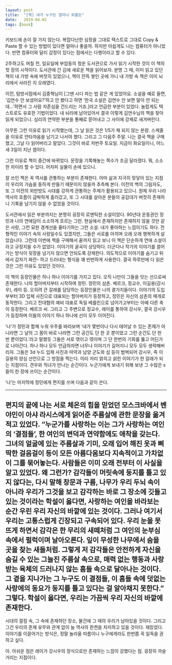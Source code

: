 ```yaml
---
layout: post
title:  "[책] 네가 누구든 얼마나 외롭든"
date:   2019-04-02
tags: [book]
---
```


키보드에 손이 잘 가지 않는다. 복잡다난한 심정을 그대로 텍스트로 그대로 Copy & Paste 할 수 있는 방법이 있다면 얼마나 좋을까. 하지만 아쉽게도 나는 컴퓨터가 아니었다. 반면 컴퓨터와 달리 감정이 있다는 점에서는 다행이라고 할 수 있다.

2주하고도 며칠 전, 일요일에 부암동의 청운 도서관으로 가서 읽기 시작한 것이 이 책의 첫 장의 시작이다. 도서관에 간 김에 새로운 책을 읽어보자. 분명 그 때, 이미 읽고 있던 책이 내 가방 속에 버젓히 있었으나, 책이 잔뜩 쌓인 곳에 가니 내 가방 속 책은 이미 뇌리에서 사라진 지 오래였다.

이전, 탐방서점에서 김중혁님이 [그땐 시디 파는 법 같은 게 있었어요. 소설을 예로 들면, ‘김연수 안 보셨어요?’하고 안 봤다고 하면 ‘한국 소설은 김연수 안 보면 말이 안 되는데…’하면서 그 사람 자존심을 건드리는 거죠.]라고 언급한 부분이 있었다. 놀랍게도 텍스트로도 유효한 기법이었다. 내 뇌리에 남아있어서 결국 이렇게 김연수님의 책을 찾아 읽게 되었으니. 심리의 연약한 부분을 통째로 뜯어내고 그 사이에 강제로 새겨버린다.

아무튼 그런 이유로 읽기 시작했는데, 그 날 읽은 것은 1/5가 채 되지 않는 분량. 스케줄을 이유로 안타까움을 남기고 나서야 했다. 그리고 그 다음주 주말. 나는 결국 책을 구매했고, 그날 다 읽어버리고 말았다. 그것이 바로 저번주 토요일. 지금이 화요일이니, 어느새 3일이 지난 셈이다.

그런 이유로 책이 중간에 바뀌었다. 문장을 기록해놓는 쪽수가 조금 달라졌다. 뭐, 소소한 차이라 할 수 있다. 어차피 실물이 손에 있으니.

잘 쓰인 책은 꼭 역사를 관통하는 부분이 존재한다. 아마 삶과 지극히 맞닿아 있는 지점이 우리의 가슴을 동하게 만들기 때문이지 않을까 추측해 본다. 이전의 백의 그림자도, 또 그 이전의 외딴방도 시대를 강하게 관통하는 주제가 활용되고 있으니. 원체 우리 나라 역사의 흐름이 급박하게 흘러갔고, 또 그 시대를 살아온 분들의 공감대가 버젓히 존재하니 기록을 남기지 않을 수 없었을 것이다.

도서관에서 읽은 부분까지는 분명히 굉장히 로맨틱한 소설이었다. 90년대 운동권인 정민과 나의 연애담이 소소하게 흐르는 그런. 현실에서 존재하지만 존재하지 않을 것만 같은 사랑, 그런 묘한 경계선을 줄타기하는 그런 소설. 내가 좋아하는 느낌이기도 하다. 전형적인 이야기 속의 사랑일수도 있겠지만, 그들은 서로를 아끼며 오래 오래 행복하게 살았습니다.
그런데 이번에 책을 구매해서 끝까지 읽고 보니 이 책은 단순하게 연애 소설이라고 규정지을 수가 없었다. 이야기의 굴곡이 상당하다. 더군다나 작가의 이야기를 끌어가는 방식이 뒷장을 넘기지 않으면 안되도록 강제한다. 의도적으로 이야기를 숨기고 뒤에서 갑자기 짜잔- 하고 드러내는 형식을 꽤 빈번하게 사용한다. 결국 하루만에 다 읽은 것은 그런 이유도 있었던 것이다.

이 책의 등장인물은 하나 하나 이야기를 가지고 있다. 오직 나만이 그들을 잇는 선으로써 존재한다. 나의 할아버지부터 시작하여 정민. 정민의 삼촌. 베르크, 정교수, 이길용(강시우), 레이 등. 오히려 큰 갈래를 담당하는 등장인물은 나의 곁가지들이다. 이야기의 도입부부터 3D 입체 사진으로 대표되는 할아버지가 등장하고, 정민은 자신의 삼촌의 매개로 동작한다. 그리고 전대협의 예비 대표로 독일 베를린으로 넘어가고부터는 아예 다른 축이 등장한다. 베르크 씨. 그리고 그 주변으로 정교수, 레이를 통하여 강시우, 결국 강시우가 등장하며 이들의 이야기 하나 하나에 선이 모두 이어진다.

‘나’가 정민과 함께 누워 우주를 바라보며 ‘내가 몇번이나 다시 태어날 수 있는 존재가 아니라면 그 날의 그 몸이 바로 나라면 그런 공간도 단 한 곳 뿐이었고 그런 순간도 단 한 번 뿐이었다.’라고 말했듯 그들은 서로 엮이고 엮이며 그 단 한번의 기회를 뚫고 어딘가로 나아간다.
하나 하나 모두 언급하자면 너무나 이야기가 길어지니 모두 모두 생략해버리자. 그들은 3d 누드 입체 사진과 마약과 남양 군도와 섬 등이 범벅되어 강시우, 즉 이길용의 양심 선언으로 그 방점을 찍는다. 이리 저리 얽히고 섥힌 이야기가 한 갈래가 되는 지점이다. 견우와 직녀가 만나는 순간이다. 누군가에게 보내기 위해 보낸 그 수많은 s들이 한 장에 쓰이는 순간이다.

‘나’는 마지막에 정민에게 편지를 쓰며 다음과 같이 쓴다.

----------------------
편지의 끝에 나는 서로 체온의 힘을 믿었던 모스크바에서 벤야민이 아샤 라시스에게 읽어준 주름살에 관한 문장을 옮겨적고 있었다.
“누군가를 사랑하는 이는 그가 사랑하는 여인의 ‘결점들’, 한 여인의 변덕과 연약함에도 애착을 갖는다. 그녀의 얼굴에 있는 주름살과 기미, 오래 입어 해진 옷과 삐딱한 걸음걸이 등이 모든 아름다움보다 지속적이고 가차없이 그를 묶어놓는다. 사람들은 이미 오래 전부터 이 사실을 알고 있었다. 왜 그런가? 감각들이 머릿속에 둥지를 틀고 있지 않다는, 다시 말해 창문과 구름, 나무가 우리 두뇌 속이 아니라 우리가 그것을 보고 감각하는 바로 그 장소에 깃들고 있는 것이라는 학설이 옳다면, 사랑하는 여인을 바라보는 순간 우린 우리 자신의 바깥에 있는 것이다. 그러나 여기서 우리는 고통스럽게 긴장되고 구속되어 있다. 우리 눈을 못 뜨게 하면서 감각은 한 무리의 새떼처럼 그 여인의 눈부심 속에서 펄럭이며 날아오른다. 잎이 무성한 나무에서 숨을 곳을 찾는 새들처럼. 그렇게 저 감각들은 안전하게 자신을 숨길 수 있는 그늘진 주름살 속으로, 매력 없는 행동과 사랑받는 육체의 드러나지 않는 흠들 속으로 달아나는 것이다. 그 곁을 지나가는 그 누구도 이 결점들, 이 흠들 속에 덧없는 사랑에의 동요가 둥지를 틀고 있다는 걸 알아채지 못한다.”
그렇다. 학설이 옳다면, 우리는 가끔씩 우리 자신의 바깥에 존재한다.
----------------------

시대의 결점 속, 그 속에 존재하던 장소, 물건에 그 때의 우리가 남아있을 것이다. 그리고 그건 우리의 존재 유무와 관계 없이 늘 역사의 한켠을 차지하고 있을 것이다.
재밌었다. 이야기를 이끌어가는 방식은, 정말 놀라울 따름이니 누구에게라도 한번쯤 꼭 일독을 권하고 싶다.

아. 아쉬운 점은 레이가 강시우의 장식으로만 존재하는 느낌이 강했다는 점. 굉장히 까슬거리는 지점이다.
